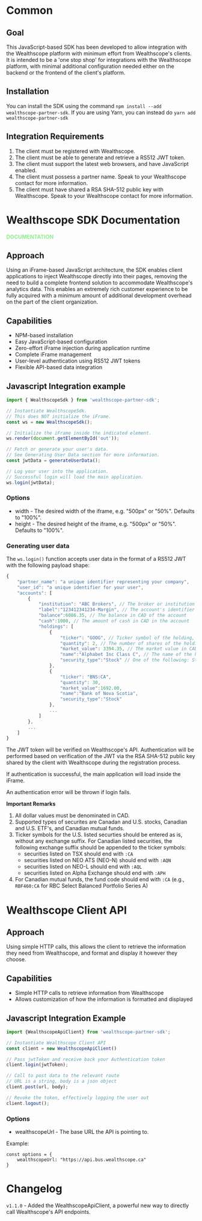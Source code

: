 # Common

## Goal

This JavaScript-based SDK has been developed to allow integration with the Wealthscope platform with minimum effort from Wealthscope's clients. It is intended to be a 'one stop shop' for integrations with the Wealthscope platform, with minimal additional configuration needed either on the backend or the frontend of the client's platform.

## Installation

You can install the SDK using the command `npm install --add wealthscope-partner-sdk`.
If you are using Yarn, you can instead do `yarn add wealthscope-partner-sdk`

## Integration Requirements

1. The client must be registered with Wealthscope.
1. The client must be able to generate and retrieve a RS512 JWT token.
1. The client must support the latest web browsers, and have JavaScript enabled.
1. The client must possess a partner name. Speak to your Wealthscope contact for more information.
1. The client must have shared a RSA SHA-512 public key with Wealthscope. Speak to your Wealthscope contact for more information.

# Wealthscope SDK Documentation

<b style="color: lightgreen">DOCUMENTATION</b>

## Approach

Using an iFrame-based JavaScript architecture, the SDK enables client applications to inject Wealthscope directly into their pages, removing the need to build a complete frontend solution to accommodate Wealthscope's analytics data. This enables an extremely rich customer experience to be fully acquired with a minimum amount of additional development overhead on the part of the client organization.

## Capabilities

* NPM-based installation
* Easy JavaScript-based configuration
* Zero-effort iFrame injection during application runtime
* Complete iFrame management
* User-level authentication using RS512 JWT tokens
* Flexible API-based data integration

## Javascript Integration example

```javascript
import { WealthscopeSdk } from 'wealthscope-partner-sdk';

// Instantiate WealthscopeSdk.
// This does NOT initialize the iFrame.
const ws = new WealthscopeSdk();

// Initialize the iFrame inside the indicated element.
ws.render(document.getElementById('out'));

// Fetch or generate your user's data.
// See Generating User Data section for more information.
const jwtData = generateUserData();

// Log your user into the application.
// Successful login will load the main application.
ws.login(jwtData);
```

### Options

* width - The desired width of the iframe, e.g. "500px" or "50%". Defaults to "100%".
* height - The desired height of the iframe, e.g. "500px" or "50%". Defaults to "100%".

### Generating user data

The `ws.login()` function accepts user data in the format of a RS512 JWT with the following payload shape:

```javascript
{
    "partner_name": "a unique identifier representing your company",
    "user_id": "a unique identifier for your user",
    "accounts": [
        {
            "institution": "ABC Brokers", // The broker or institution the account is with
            "label":"123412341234-Margin", // The account's identifier
            "balance":6086.35, // The balance in CAD of the account
            "cash":1000, // The amount of cash in CAD in the account
            "holdings": [
                {
                    "ticker": "GOOG", // Ticker symbol of the holding, also see important remarks below
                    "quantity": 2, // The number of shares of the holding
                    "market_value": 3394.35, // The market value in CAD of the holding
                    "name":"Alphabet Inc Class C", // The name of the holding
                    "security_type":"Stock" // One of the following: Stock, Fixed Income, Mutual Fund, ETF, Other
                },
                {
                    "ticker": "BNS:CA",
                    "quantity": 30,
                    "market_value":1692.00,
                    "name":"Bank of Nova Scotia",
                    "security_type":"Stock"
                },
                ...
            ]
        },
        ...   
    ]
}
```

The JWT token will be verified on Wealthscope's API. Authentication will be performed based on verification of the JWT via the RSA SHA-512 public key shared by the client with Wealthscope during the registration process.

If authentication is successful, the main application will load inside the iFrame.

An authentication error will be thrown if login fails.

**Important Remarks**
1. All dollar values must be denominated in CAD.
2. Supported types of securites are Canadan and U.S. stocks, Canadian and U.S. ETF's, and Canadian mutual funds.
3. Ticker symbols for the U.S. listed securties should be entered as is, without any exchange suffix. For Canadian listed securities, the following exchange suffix should be appended to the ticker symbols:
    * securities listed on TSX should end with `:CA`
    * securities listed on NEO ATS (NEO-N) should end with `:AQN`
    * securities listed on NEO-L should end with `:AQL`
    * securities listed on Alpha Exchange should end with `:APH`
4. For Canadian mutual funds, the fund code should end with `:CA` (e.g., `RBF460:CA` for RBC Select Balanced Portfolio Series A)

# Wealthscope Client API

## Approach

Using simple HTTP calls, this allows the client to retrieve the information they need from Wealthscope, and format and display it however they choose.

## Capabilities

* Simple HTTP calls to retrieve information from Wealthscope
* Allows customization of how the information is formatted and displayed

## Javascript Integration Example

```javascript
import {WealthscopeApiClient} from 'wealthscope-partner-sdk';

// Instantiate Wealthscope Client API
const client = new WealthscopeApiClient()

// Pass jwtToken and receive back your Authentication token
client.login(jwtToken);

// Call to post data to the relevant route
// URL is a string, body is a json object
client.post(url, body);

// Revoke the token, effectively logging the user out
client.logout();
```

### Options

* wealthscopeUrl - The base URL the API is pointing to.

Example:

```es6
const options = {
    wealthscopeUrl: "https://api.bus.wealthscope.ca"
}
```


# Changelog
`v1.1.0` - Added the WealthscopeApiClient, a powerful new way to directly call Wealthscope's API endpoints.

